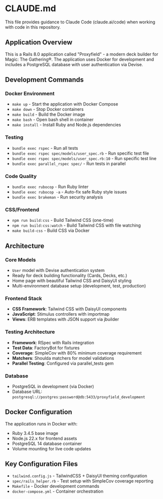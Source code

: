 # CLAUDE.md

This file provides guidance to Claude Code (claude.ai/code) when working with code in this repository.

## Application Overview

This is a Rails 8.0 application called "Proxyfield" - a modern deck builder for Magic: The Gathering®. The application uses Docker for development and includes a PostgreSQL database with user authentication via Devise.

## Development Commands

### Docker Environment
- `make up` - Start the application with Docker Compose
- `make down` - Stop Docker containers
- `make build` - Build the Docker image
- `make bash` - Open bash shell in container
- `make install` - Install Ruby and Node.js dependencies

### Testing
- `bundle exec rspec` - Run all tests
- `bundle exec rspec spec/models/user_spec.rb` - Run specific test file
- `bundle exec rspec spec/models/user_spec.rb:10` - Run specific test line
- `bundle exec parallel_rspec spec/` - Run tests in parallel

### Code Quality
- `bundle exec rubocop` - Run Ruby linter
- `bundle exec rubocop -a` - Auto-fix safe Ruby style issues
- `bundle exec brakeman` - Run security analysis

### CSS/Frontend
- `npm run build:css` - Build Tailwind CSS (one-time)
- `npm run build:css:watch` - Build Tailwind CSS with file watching
- `make build-css` - Build CSS via Docker

## Architecture

### Core Models
- `User` model with Devise authentication system
- Ready for deck building functionality (Cards, Decks, etc.)
- Home page with beautiful Tailwind CSS and DaisyUI styling
- Multi-environment database setup (development, test, production)

### Frontend Stack
- **CSS Framework**: Tailwind CSS with DaisyUI components
- **JavaScript**: Stimulus controllers with importmap
- **Views**: ERB templates with JSON support via jbuilder

### Testing Architecture
- **Framework**: RSpec with Rails integration
- **Test Data**: FactoryBot for fixtures
- **Coverage**: SimpleCov with 80% minimum coverage requirement
- **Matchers**: Shoulda matchers for model validations
- **Parallel Testing**: Configured via parallel_tests gem

### Database
- PostgreSQL in development (via Docker)
- Database URL: `postgresql://postgres:password@db:5433/proxyfield_development`

## Docker Configuration

The application runs in Docker with:
- Ruby 3.4.5 base image
- Node.js 22.x for frontend assets
- PostgreSQL 14 database container
- Volume mounting for live code updates

## Key Configuration Files

- `tailwind.config.js` - TailwindCSS + DaisyUI theming configuration
- `spec/rails_helper.rb` - Test setup with SimpleCov coverage reporting
- `Makefile` - Docker development commands
- `docker-compose.yml` - Container orchestration
